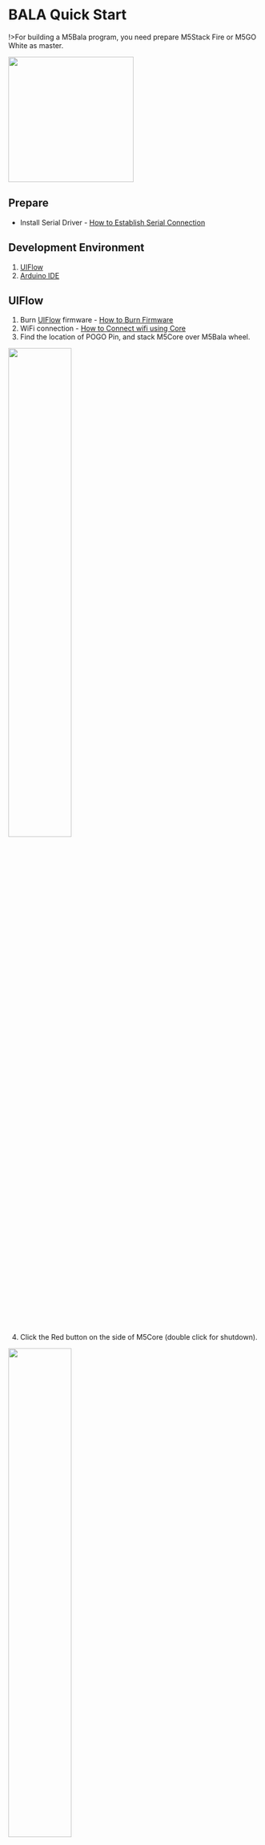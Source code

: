 # BALA Quick Start

!>For building a M5Bala program, you need prepare M5Stack Fire or M5GO White as master.

<img src="assets/img/product_pics/app/bala_4.jpg" width="250" height="250">

## Prepare

- Install Serial Driver - [How to Establish Serial Connection](en/related_documents/establish_serial_connection)

## Development Environment

1. [UIFlow](#UIFlow)
2. [Arduino IDE](#Arduino-IDE)

## UIFlow

1. Burn [UIFlow](http://flow.m5stack.com) firmware - [How to Burn Firmware](en/related_documents/how_to_burn_firmware)
2. WiFi connection - [How to Connect wifi using Core](en/related_documents/how_to_connect_wifi_using_core)
3. Find the location of POGO Pin, and stack M5Core over M5Bala wheel.

<img src="assets/img/getting_started_pics/m5bala/bala_quick_start_pogopin.jpg" width="50%" height="50%">

4. Click the Red button on the side of M5Core (double click for shutdown).

<img src="assets/img/getting_started_pics/m5bala/bala_quick_start_power_switch.jpg" width="50%" height="50%">

5. Click the button on the side of M5Bala Wheel for power on (double click for shutdown).

<img src="assets/img/getting_started_pics/m5bala/bala_quick_start_bala_power_switch.jpg" width="50%" height="50%">

<img src="assets/img/getting_started_pics/m5bala/bala_quick_start_indicator.jpg" width="50%" height="50%">

6. Open [UiFlow](http://flow.m5stack.com/) website, and switch programming language from `Blockly` to `Python`.

<img src="assets/img/getting_started_pics/m5bala/bala_quick_start_uiflow_01.png">

7. Copy the following code to UIFlow and then click `Download` for running it.

```python
from m5stack import *
from m5ui import *
from m5bala import M5Bala
import i2c_bus
clear_bg(0x111111)

m5bala = M5Bala(i2c_bus.get(i2c_bus.M_BUS))
btnA = M5Button(name="ButtonA", text="ButtonA", visibility=False)
btnB = M5Button(name="ButtonB", text="ButtonB", visibility=False)
btnC = M5Button(name="ButtonC", text="ButtonC", visibility=False)
title0 = M5Title(title="Title", fgcolor=0xFFFFFF, bgcolor=0x0000FF)

title0.setTitle('calirate start')
wait(2)
sampleCount = 2000
gyroXSum = 0
gyroYSum = 0
gyroZSum = 0

for _ in range(sampleCount):
    gyroXYZ = m5bala.imu.gyro
    gyroXSum += gyroXYZ[0] # X
    gyroYSum += gyroXYZ[1] # Y
    gyroZSum += gyroXYZ[2] # Z

gyroXMean = gyroXSum / sampleCount
gyroYMean = gyroYSum / sampleCount
gyroZMean = gyroZSum / sampleCount

m5bala.imu.setGyroOffsets(gyroXMean, gyroYMean, gyroZMean)

title0.setTitle('balance start')
while True:
    m5bala.balance()
    wait(0.001)
```

## Arduino IDE

1. Setting Arduino development environment - [Establish Serail Connection](en/related_documents/establish_serial_connection) - [Get Started with Ardino IDE](en/quick_start/m5core/m5stack_core_quick_start)

<img src="assets/img/getting_started_pics/m5bala/bala_quick_start_18.png">

2. Install `m5stack` library in `Library Manager` of Arduino IDE.

<img src="assets/img/getting_started_pics/m5bala/bala_quick_start_19.png">

3. Install `NeoPixelBus` library in `Library Manager` of Arduino IDE.

<img src="assets/img/getting_started_pics/m5bala/bala_quick_start_20.png">

4. Install `MPU6050_tockn` library in `Library Manager` of Arduino IDE.

<img src="assets/img/getting_started_pics/m5bala/bala_quick_start_21.png">

5. Confirm that M5Core has connected to PC successfully, then click `Tools` -> `Port` for selecting the corresponding serial port on Arduino IDE.

6. click `Tools` -> `Board: ` for selecting `M5Stack-Core-ESP32` or `M5Stack-Fire` on Arduino IDE.

<img src="assets/img/getting_started_pics/m5bala/bala_quick_start_22.png">

7. Clone **[M5Bala](https://github.com/m5stack/M5Bala.git)**, If you has not installed Git yet, click [here](https://git-scm.com/download/win) for downloading please and install it.

```shell
git clone --recursive https://github.com/m5stack/M5Bala.git
```

8. Click `Sketch` -> `Include Library` -> `Add .ZIP Library...` for select `M5Bala` which has been cloned just now.

<img src="assets/img/getting_started_pics/m5bala/bala_quick_start_14.png">

<img src="assets/img/getting_started_pics/m5bala/bala_quick_start_15.png">

9. Open a bala example: Click `File` -> `Examples` -> `M5Bala` -> `Basic`. (Be careful that example `Default_firmware` has bug.)

<img src="assets/img/getting_started_pics/m5bala/bala_quick_start_16.png">

10. Execute

<img src="assets/img/getting_started_pics/m5bala/bala_quick_start_23.png">

<img src="assets/img/product_pics/app/bala_3.jpg" width="500" height="500">